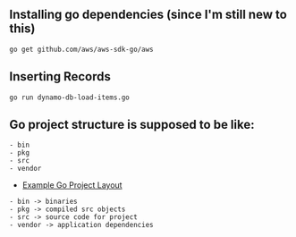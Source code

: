 ## Installing go dependencies (since I'm still new to this)
```
go get github.com/aws/aws-sdk-go/aws
```

## Inserting Records
```
go run dynamo-db-load-items.go
```

## Go project structure is supposed to be like:
```
- bin
- pkg
- src
- vendor
```

- [Example Go Project Layout](https://github.com/golang-standards/project-layout)


```
- bin -> binaries
- pkg -> compiled src objects
- src -> source code for project
- vendor -> application dependencies
```